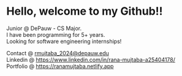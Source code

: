 
# Hello, welcome to my Github!! 
Junior @ DePauw - CS Major.             
I have been programming for 5+ years. \
Looking for software engineering internships! 
        

Contact @ rmujtaba_2024@depauw.edu \
Linkedin @ https://www.linkedin.com/in/rana-mujtaba-a25404178/              
Portfolio @ https://ranamujtaba.netlify.app
